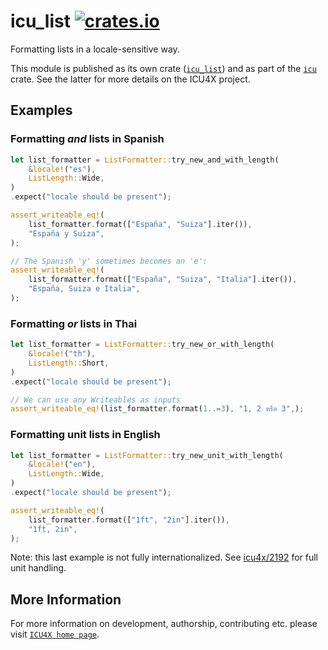 # icu_list [![crates.io](https://img.shields.io/crates/v/icu_list)](https://crates.io/crates/icu_list)

<!-- cargo-rdme start -->

Formatting lists in a locale-sensitive way.

This module is published as its own crate ([`icu_list`](https://docs.rs/icu_list/latest/icu_list/))
and as part of the [`icu`](https://docs.rs/icu/latest/icu/) crate. See the latter for more details on the ICU4X project.

## Examples

### Formatting *and* lists in Spanish

```rust
let list_formatter = ListFormatter::try_new_and_with_length(
    &locale!("es"),
    ListLength::Wide,
)
.expect("locale should be present");

assert_writeable_eq!(
    list_formatter.format(["España", "Suiza"].iter()),
    "España y Suiza",
);

// The Spanish 'y' sometimes becomes an 'e':
assert_writeable_eq!(
    list_formatter.format(["España", "Suiza", "Italia"].iter()),
    "España, Suiza e Italia",
);
```

### Formatting *or* lists in Thai

```rust
let list_formatter = ListFormatter::try_new_or_with_length(
    &locale!("th"),
    ListLength::Short,
)
.expect("locale should be present");

// We can use any Writeables as inputs
assert_writeable_eq!(list_formatter.format(1..=3), "1, 2 หรือ 3",);
```

### Formatting unit lists in English

```rust
let list_formatter = ListFormatter::try_new_unit_with_length(
    &locale!("en"),
    ListLength::Wide,
)
.expect("locale should be present");

assert_writeable_eq!(
    list_formatter.format(["1ft", "2in"].iter()),
    "1ft, 2in",
);
```
Note: this last example is not fully internationalized. See [icu4x/2192](https://github.com/unicode-org/icu4x/issues/2192)
for full unit handling.

<!-- cargo-rdme end -->

## More Information

For more information on development, authorship, contributing etc. please visit [`ICU4X home page`](https://github.com/unicode-org/icu4x).

